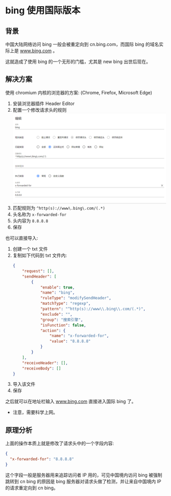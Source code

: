 # bing 使用国际版本

## 背景

中国大陆网络访问 bing 一般会被重定向到 cn.bing.com，而国际 bing 的域名实际上是 www.bing.com 。

这就造成了使用 bing 的一个无形的门槛，尤其是 new bing 出世后现在。

## 解决方案

使用 chromium 内核的浏览器的方案: (Chrome, Firefox, Microsoft Edge)

1. 安装浏览器插件 Header Editor
2. 配置一个修改请求头的规则
    ![Header-Editor_修改bing请求头.png](assets/Header-Editor_修改bing请求头.png)
3. 匹配规则为 `^http(s)://www\.bing\.com/(.*)`
4. 头名称为 `x-forwarded-for`
5. 头内容为 `8.8.8.8`
6. 保存

也可以直接导入:
1. 创建一个 txt 文件
2. 复制如下代码到 txt 文件内:
    ```json
    {
        "request": [],
        "sendHeader": [
            {
                "enable": true,
                "name": "bing",
                "ruleType": "modifySendHeader",
                "matchType": "regexp",
                "pattern": "^http(s)://www\\.bing\\.com/(.*)",
                "exclude": "",
                "group": "搜索引擎",
                "isFunction": false,
                "action": {
                    "name": "x-forwarded-for",
                    "value": "8.8.8.8"
                }
            }
        ],
        "receiveHeader": [],
        "receiveBody": []
    }
    ```
3. 导入该文件
4. 保存

之后就可以在地址栏输入 www.bing.com 直接进入国际 bing 了。

- 注意，需要科学上网。

## 原理分析

上面的操作本质上就是修改了请求头中的一个字段内容:

```json
{
  "x-forwarded-for": "8.8.8.8"
}
```

这个字段一般是服务器用来追踪访问者 IP 用的，可见中国境内访问 bing 被强制跳转到 cn bing 的原因是 bing 服务器对请求头做了检测，并让来自中国境内 IP 的请求重定向到 cn bing。